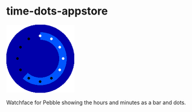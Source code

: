 # time-dots-appstore

![screenshot](screenshots/chalk1.png)

Watchface for Pebble showing the hours and minutes as a bar and dots.
